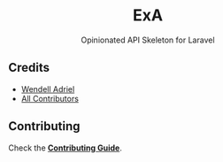 <div align="center">
    <p>
        <h1>ExA</h1>
        Opinionated API Skeleton for Laravel
    </p>
</div>

## Credits

- [Wendell Adriel](https://github.com/WendellAdriel)
- [All Contributors](../../contributors)

## Contributing

Check the **[Contributing Guide](CONTRIBUTING.md)**.
